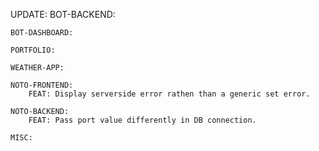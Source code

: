 UPDATE:
    BOT-BACKEND: 

    BOT-DASHBOARD:

    PORTFOLIO:
      
    WEATHER-APP:

    NOTO-FRONTEND:
        FEAT: Display serverside error rathen than a generic set error.

    NOTO-BACKEND:
        FEAT: Pass port value differently in DB connection.

    MISC:
      
